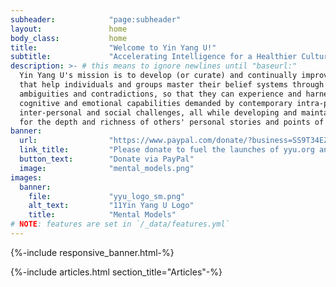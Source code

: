 ```yaml
---
subheader:            "page:subheader"
layout:               home
body_class:           home
title:                "Welcome to Yin Yang U!"
subtitle:             "Accelerating Intelligence for a Healthier Culture"
description: >- # this means to ignore newlines until "baseurl:"
  Yin Yang U's mission is to develop (or curate) and continually improve mental models
  that help individuals and groups master their belief systems through elimination of
  ambiguities and contradictions, so that they can experience and harness accelerated
  cognitive and emotional capabilities demanded by contemporary intra-personal,
  inter-personal and social challenges, all while developing and maintaining respect
  for the depth and richness of others' personal stories and points of view.
banner:
  url:                "https://www.paypal.com/donate/?business=SS9T34EZ577GJ&no_recurring=0&item_name=Bootstrapping+cclcl.org+and+yyu.org+to+energetically+help+heal+political+divides+and+release+massive+problem+solving+abilities+&currency_code=USD"
  link_title:         "Please donate to fuel the launches of yyu.org and cclcl.org"
  button_text:        "Donate via PayPal"
  image:              "mental_models.png"
images:
  banner:
    file:             "yyu_logo_sm.png"
    alt_text:         "11Yin Yang U Logo"
    title:            "Mental Models"
# NOTE: features are set in `/_data/features.yml`
---
```


<!-- Banner -->
{%-include responsive_banner.html-%}

<!-- Section - Articles -->
{%-include articles.html section_title="Articles"-%}
